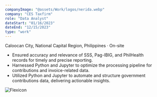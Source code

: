 ```yaml
---
companyImage: "@assets/Work/logos/nerida.webp"
company: "CES Taxfirm"
role: "Data Analyst"
dateStart: "01/16/2023"
dateEnd: "12/15/2023"
type: "work"
---
```


Caloocan City, National Capital Region, Philippines · On-site

- Ensured accuracy and relevance of SSS, Pag-IBIG, and PhilHealth records for timely and precise reporting.
- Harnessed Python and Jupyter to optimize the processing pipeline for contributions and invoice-related data.
- Utilized Python and Jupyter to automate and structure government contributions data, delivering actionable insights.

<div class="flex flex-col md:flex-row items-start md:items-center gap-6">
    <div class="flex-wrap w-11/12 md:w-1/3">
        <img src="/Work/corporate/nerida_banner.webp" alt="Flexicon" class="shadow-md rounded-md">
    </div>
</div>